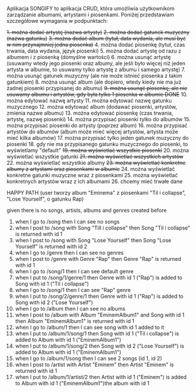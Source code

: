 
Aplikacja SONGIFY to aplikacja CRUD, która umożliwia użytkownikom zarządzanie albumami, artystami i piosenkami. Poniżej przedstawiam szczegółowe wymagania w podpunktach:

~~1. można dodać artystę (nazwa artysty)~~
~~2. można dodać gatunek muzyczny (nazwa gatunku)~~
~~3. ~~można dodać album (tytuł, data wydania, ale musi być w nim przynajmniej jedna piosenka)~~~~
4. można dodać piosenkę (tytuł, czas trwania, data wydania, język piosenki) 
5. można dodać artystę od razu z albumem i z piosenką (domyślne wartości) 
6. można usunąć artystę (usuwamy wtedy jego piosenki oraz albumy, ale jeśli było więcej niż jeden artysta w albumie, to usuwamy tylko artystę z albumu i samego artystę)
7. można usunąć gatunek muzyczny (ale nie może istnieć piosenka z takim gatunkiem)
8. można usunąć album (ale dopiero, wtedy kiedy nie ma już żadnej piosenki przypisanej do albumu)
   ~~9. można usunąć piosenkę, ale nie usuwamy albumu i artystów, gdy była tylko 1 piosenka w albumie DONE~~
10. można edytować nazwę artysty 
11. można edytować nazwę gatunku muzycznego 
12. można edytować album (dodawać piosenki, artystów, zmienia nazwe albumu) 
13. można edytować piosenkę (czas trwania, artystę, nazwę piosenki) 
14. można przypisać piosenki tylko do albumów 
15. można przypisać piosenki do artysty (poprzez album) 
16. można przypisać artystów do albumów (album może mieć więcej artystów, artysta może mieć kilka albumów) 
17. można przypisać tylko jeden gatunek muzyczny do piosenki 
18. gdy nie ma przypisanego gatunku muzycznego do piosenki, to wyświetlamy "default"
    ~~19. można wyświetlać wszystkie piosenki~~
20. można wyświetlać wszystkie gatunki
    ~~21. można wyświetlać wszystkich artystów~~
22. można wyświetlać wszystkie albumy
    ~~23. można wyświetlać konkretne albumy z artystami oraz piosenkami w albumie~~
24. można wyświetlać konkretne gatunki muzyczne wraz z piosenkami 
25. można wyświetlać konkretnych artystów wraz z ich albumami 
26. chcemy mieć trwałe dane

HAPPY PATH (user tworzy album "Eminema" z piosenkami "Til i collapse", "Lose Yourself", o gatunku Rap)

given there is no songs, artists, albums and genres created before

1. when I go to /song then I can see no songs
2. when I post to /song with Song "Till i collapse" then Song "Til i collapse" is returned with id 1
3. when I post to /song with Song "Lose Yourself" then Song "Lose Yourself" is returned with id 2
4. when I go to /genre then I can see no genres
5. when I post to /genre with Genre "Rap" then Genre "Rap" is returned with id 1
6. when I go to /song/1 then I can see default genre
7. when I put to /song/1/genre/1 then Genre with id 1 ("Rap") is added to Song with id 1 ("Til i collapse")
8. when I go to /song/1 then I can see "Rap" genre
9. when I put to /song/2/genre/1 then Genre with id 1 ("Rap") is added to Song with id 2 ("Lose Yourself")
10. when I go to /album then I can see no albums
11. when I post to /album with Album "EminemAlbum1" and Song with id 1 then Album "EminemAlbum1" is returned with id 1
12. when I go to /album/1 then I can see song with id 1 added to it
13. when I put to /album/1/song/1 then Song with id 1 ("Til i collapse") is added to Album with id 1 ("EminemAlbum1")
14. when I put to /album/1/song/2 then Song with id 2 ("Lose Yourself") is added to Album with id 1 ("EminemAlbum1")
15. when I go to /album/1/song then I can see 2 songs (id 1, id 2)
16. when I post to /artist with Artist "Eminem" then Artist "Eminem" is returned with id 1
17. when I put to /album/1/artist/2 then Artist with id 1 ("Eminem") is added to Album with id 1 ("EminemAlbum1")the
    album with id 1